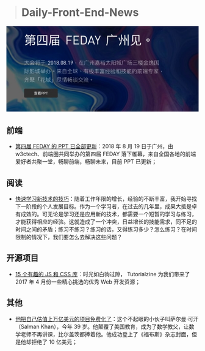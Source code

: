 > # Daily-Front-End-News

[![cover][img]][link]

[img]: https://github.com/fengshangwuqi/Daily-Front-End-News/blob/master/history/2018/08/25/schedule.jpg "第四届 FEDAY 的 PPT 已全部更新"
[link]: https://fequan.com/2018/#schedule

## 前端

- [第四届 FEDAY 的 PPT 已全部更新](https://fequan.com/2018/#schedule)：2018 年 8 月 19 日于广州，由 w3ctech、前端圈共同举办的第四届 FEDAY 落下帷幕，来自全国各地的前端爱好者共聚一堂，畅聊前端，畅聊未来，目前 PPT 已更新；

## 阅读

- [快速学习新技术的技巧](https://www.phodal.com/blog/how-to-learn-skill/)：随着工作年限的增长，经验的不断丰富，我开始寻找下一阶段的个人发展目标。作为一个学习者，在过去的几年里，成果大抵是卓有成效的。可无论是学习还是应用新的技术，都需要一个短暂的学习与练习，才能获得相应的经验。这就造成了一个冲突，日益增长的技能需求，同不足的时间之间的矛盾；练习不练习？练习的话，又得练习多少？怎么练习？在时间限制的情况下，我们要怎么去解决这些问题？

## 开源项目

- [15 个有趣的 JS 和 CSS 库](https://juejin.im/entry/5b75310c518825611f2e2f98)：时光如白驹过隙， Tutorialzine 为我们带来了 2017 年 4 月份一些精心挑选的优秀 Web 开发资源；

## 其他

- [他把自己估值上万亿美元的项目免费化了](https://mp.weixin.qq.com/s?__biz=MzIyMTM5ODU4Nw==&mid=2247487419&idx=1&sn=9e9509c5b33d7e7eb893a67c161f6d7c)：这个不起眼的小伙子叫萨尔曼·可汗（Salman Khan），今年 39 岁。他颠覆了美国教育，成为了数学教父，让数学老师不再讲课，比尔盖茨都捧着他。他成功登上了《福布斯》杂志封面，但是他却拒绝了 10 亿美元；

